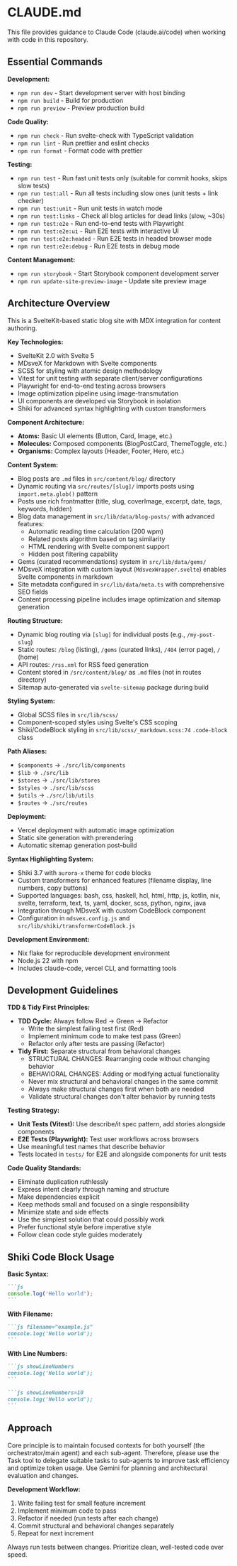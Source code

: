 # CLAUDE.md

This file provides guidance to Claude Code (claude.ai/code) when working with code in this
repository.

## Essential Commands

**Development:**

- `npm run dev` - Start development server with host binding
- `npm run build` - Build for production
- `npm run preview` - Preview production build

**Code Quality:**

- `npm run check` - Run svelte-check with TypeScript validation
- `npm run lint` - Run prettier and eslint checks
- `npm run format` - Format code with prettier

**Testing:**

- `npm run test` - Run fast unit tests only (suitable for commit hooks, skips slow tests)
- `npm run test:all` - Run all tests including slow ones (unit tests + link checker)
- `npm run test:unit` - Run unit tests in watch mode
- `npm run test:links` - Check all blog articles for dead links (slow, ~30s)
- `npm run test:e2e` - Run end-to-end tests with Playwright
- `npm run test:e2e:ui` - Run E2E tests with interactive UI
- `npm run test:e2e:headed` - Run E2E tests in headed browser mode
- `npm run test:e2e:debug` - Run E2E tests in debug mode

**Content Management:**

- `npm run storybook` - Start Storybook component development server
- `npm run update-site-preview-image` - Update site preview image

## Architecture Overview

This is a SvelteKit-based static blog site with MDX integration for content authoring.

**Key Technologies:**

- SvelteKit 2.0 with Svelte 5
- MDsveX for Markdown with Svelte components
- SCSS for styling with atomic design methodology
- Vitest for unit testing with separate client/server configurations
- Playwright for end-to-end testing across browsers
- Image optimization pipeline using image-transmutation
- UI components are developed via Storybook in isolation
- Shiki for advanced syntax highlighting with custom transformers

**Component Architecture:**

- **Atoms:** Basic UI elements (Button, Card, Image, etc.)
- **Molecules:** Composed components (BlogPostCard, ThemeToggle, etc.)
- **Organisms:** Complex layouts (Header, Footer, Hero, etc.)

**Content System:**

- Blog posts are `.md` files in `src/content/blog/` directory
- Dynamic routing via `src/routes/[slug]/` imports posts using `import.meta.glob()` pattern
- Posts use rich frontmatter (title, slug, coverImage, excerpt, date, tags, keywords, hidden)
- Blog data management in `src/lib/data/blog-posts/` with advanced features:
    - Automatic reading time calculation (200 wpm)
    - Related posts algorithm based on tag similarity
    - HTML rendering with Svelte component support
    - Hidden post filtering capability
- Gems (curated recommendations) system in `src/lib/data/gems/`
- MDsveX integration with custom layout (`MdsvexWrapper.svelte`) enables Svelte components in
  markdown
- Site metadata configured in `src/lib/data/meta.ts` with comprehensive SEO fields
- Content processing pipeline includes image optimization and sitemap generation

**Routing Structure:**

- Dynamic blog routing via `[slug]` for individual posts (e.g., `/my-post-slug`)
- Static routes: `/blog` (listing), `/gems` (curated links), `/404` (error page), `/` (home)
- API routes: `/rss.xml` for RSS feed generation
- Content stored in `/src/content/blog/` as `.md` files (not in routes directory)
- Sitemap auto-generated via `svelte-sitemap` package during build

**Styling System:**

- Global SCSS files in `src/lib/scss/`
- Component-scoped styles using Svelte's CSS scoping
- Shiki/CodeBlock styling in `src/lib/scss/_markdown.scss:74` `.code-block` class

**Path Aliases:**

- `$components` → `./src/lib/components`
- `$lib` → `./src/lib`
- `$stores` → `./src/lib/stores`
- `$styles` → `./src/lib/scss`
- `$utils` → `./src/lib/utils`
- `$routes` → `./src/routes`

**Deployment:**

- Vercel deployment with automatic image optimization
- Static site generation with prerendering
- Automatic sitemap generation post-build

**Syntax Highlighting System:**

- Shiki 3.7 with `aurora-x` theme for code blocks
- Custom transformers for enhanced features (filename display, line numbers, copy buttons)
- Supported languages: bash, css, haskell, hcl, html, http, js, kotlin, nix, svelte, terraform,
  text, ts, yaml, docker, scss, python, nginx, java
- Integration through MDsveX with custom CodeBlock component
- Configuration in `mdsvex.config.js` and `src/lib/shiki/transformerCodeBlock.js`

**Development Environment:**

- Nix flake for reproducible development environment
- Node.js 22 with npm
- Includes claude-code, vercel CLI, and formatting tools

## Development Guidelines

**TDD & Tidy First Principles:**

- **TDD Cycle:** Always follow Red → Green → Refactor
    - Write the simplest failing test first (Red)
    - Implement minimum code to make test pass (Green)
    - Refactor only after tests are passing (Refactor)
- **Tidy First:** Separate structural from behavioral changes
    - STRUCTURAL CHANGES: Rearranging code without changing behavior
    - BEHAVIORAL CHANGES: Adding or modifying actual functionality
    - Never mix structural and behavioral changes in the same commit
    - Always make structural changes first when both are needed
    - Validate structural changes don't alter behavior by running tests

**Testing Strategy:**

- **Unit Tests (Vitest):** Use describe/it spec pattern, add stories alongside components
- **E2E Tests (Playwright):** Test user workflows across browsers
- Use meaningful test names that describe behavior
- Tests located in `tests/` for E2E and alongside components for unit tests

**Code Quality Standards:**

- Eliminate duplication ruthlessly
- Express intent clearly through naming and structure
- Make dependencies explicit
- Keep methods small and focused on a single responsibility
- Minimize state and side effects
- Use the simplest solution that could possibly work
- Prefer functional style before imperative style
- Follow clean code style guides moderately

## Shiki Code Block Usage

**Basic Syntax:**

````markdown
```js
console.log('Hello world');
```
````

**With Filename:**

````markdown
```js filename="example.js"
console.log('Hello world');
```
````

**With Line Numbers:**

````markdown
```js showLineNumbers
console.log('Hello world');
```

```js showLineNumbers=10
console.log('Hello world');
```
````

## Approach

Core principle is to maintain focused contexts for both yourself (the orchestrator/main agent) and
each sub-agent. Therefore, please use the Task tool to delegate suitable tasks to sub-agents to
improve task efficiency and optimize token usage. Use Gemini for planning and architectural
evaluation and changes.

**Development Workflow:**

1. Write failing test for small feature increment
2. Implement minimum code to pass
3. Refactor if needed (run tests after each change)
4. Commit structural and behavioral changes separately
5. Repeat for next increment

Always run tests between changes. Prioritize clean, well-tested code over speed.
